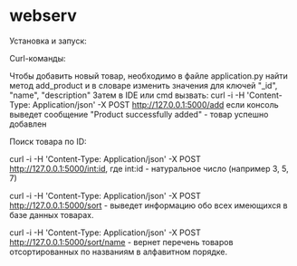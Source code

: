 # webserv

Установка и запуск: 




Curl-команды: 

Чтобы добавить новый товар, необходимо в файле application.py найти метод add_product и в словаре изменить значения для ключей "_id", "name", "description"
Затем в IDE или cmd вызвать:
curl -i -H 'Content-Type: Application/json' -X POST http://127.0.0.1:5000/add
если консоль выведет сообщение "Product successfully added" - товар успешно добавлен

Поиск товара по ID:

curl -i -H 'Content-Type: Application/json' -X POST http://127.0.0.1:5000/int:id, где int:id - натуральное число (например 3, 5, 7)

curl -i -H 'Content-Type: Application/json' -X POST http://127.0.0.1:5000/sort - выведет информацию обо всех имеющихся в базе данных товарах.

curl -i -H 'Content-Type: Application/json' -X POST http://127.0.0.1:5000/sort/name - вернет перечень товаров отсортированных по названиям в алфавитном порядке.
